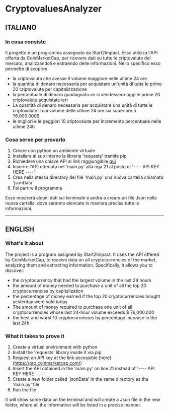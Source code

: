 # CryptovaluesAnalyzer
## ITALIANO

### In cosa consiste 
Il progetto è un programma assegnato da Start2Impact. Esso utilizza l'API offerta da CoinMarketCap, per ricevere dati su tutte le criptovalute
del mercato, analizzandoli e estraendo delle informazioni.
Nello specifico esso permette di scoprire:
- la criptovaluta che avesse il volume maggiore nelle ultime 24 ore
- la quantità di denaro necessaria per acquistare un'unità di tutte le prime 20 criptovalute per capitalizzazione
- la percentuale di denaro guadagnata se si vendessero oggi le prime 20 criptovalute acquistate ieri
- La quantità di denaro necessaria per acquistare una unità di tutte le criptovalute il cui volume delle ultime 24 ore sia superiore a 76.000.000$
- le migliori e le peggiori 10 criptovalute per incremento percentuale nelle ultime 24h

### Cosa serve per provarlo 
1) Creare con python un ambiente virtuale 
2) Installare al suo interno la libreria 'requests' tramite pip
3) Richiedere una chiave API al link raggiungibile [qui](https://pro.coinmarketcap.com/)
4) Inserire l'API ottenuta nel 'main.py' alla riga 21 al posto di '---- API KEY HERE ----'
5) Crea nella stessa directory del file 'main.py' una nuova cartella chiamata 'jsonData'
6) Fai partire il programma

Esso mostrerà alcuni dati sul terminale e andrà a creare un file Json nella nuova cartella, dove saranno elencate in maniera precisa tutte le informazioni.

________________________
## ENGLISH

### What's it about
The project is a program assigned by Start2Impact. It uses the API offered by CoinMarketCap, to receive data on all cryptocurrencies
of the market, analyzing them and extracting information.
Specifically, it allows you to discover:
- the cryptocurrency that had the largest volume in the last 24 hours
- the amount of money needed to purchase a unit of all the top 20 cryptocurrencies by capitalization
- the percentage of money earned if the top 20 cryptocurrencies bought yesterday were sold today
- The amount of money required to purchase one unit of all cryptocurrencies whose last 24-hour volume exceeds $ 76,000,000
- the best and worst 10 cryptocurrencies by percentage increase in the last 24h

### What it takes to prove it
1) Create a virtual environment with python
2) Install the 'requests' library inside it via pip
3) Request an API key at the link accessible [here] (https://pro.coinmarketcap.com/)
4) Insert the API obtained in the 'main.py' on line 21 instead of '---- API KEY HERE ----'
5) Create a new folder called 'jsonData' in the same directory as the 'main.py' file
6) Run the file

It will show some data on the terminal and will create a Json file in the new folder, where all the information will be listed in a precise manner.

